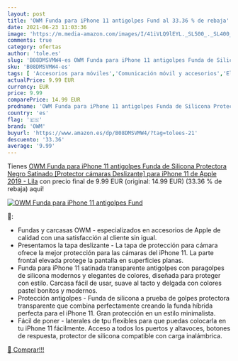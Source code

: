 ```yaml
---
layout: post
title: 'OWM Funda para iPhone 11 antigolpes Fund al 33.36 % de rebaja'
date: 2021-06-23 11:03:36
image: 'https://m.media-amazon.com/images/I/41iVLQ9lEYL._SL500_._SL400_.jpg'
comments: true
category: ofertas
author: 'tole.es'
slug: 'B08DMSVMW4-es OWM Funda para iPhone 11 antigolpes Funda de Silicona...'
sku: 'B08DMSVMW4-es'
tags: [ 'Accesorios para móviles','Comunicación móvil y accesorios','Electrónica','Fundas y carcasas para teléfonos móviles','apple','iphone','owm', ]
actualPrice: 9.99 EUR
currency: EUR
price: 9.99
comparePrice: 14.99 EUR
prodname: 'OWM Funda para iPhone 11 antigolpes Funda de Silicona Protectora Negro Satinado [Protector cámaras Deslizante] para iPhone 11 de Apple  2019  - Lila'
country: 'es'
flag: '🇪🇸'
brand: 'OWM'
buyurl: 'https://www.amazon.es/dp/B08DMSVMW4/?tag=tolees-21'
descuento: '33.36'
average: '9.99'
---
```


Tienes [OWM Funda para iPhone 11 antigolpes Funda de Silicona Protectora Negro Satinado [Protector cámaras Deslizante] para iPhone 11 de Apple  2019  - Lila](https://www.amazon.es/dp/B08DMSVMW4/?tag=tolees-21) con precio final de  9.99 EUR (original: 14.99 EUR) (33.36 %  de rebaja) aqui!

[![OWM Funda para iPhone 11 antigolpes Fund](https://m.media-amazon.com/images/I/41iVLQ9lEYL._SL500_._SL400_.jpg)](https://www.amazon.es/dp/B08DMSVMW4/?tag=tolees-21)

🔎:

- Fundas y carcasas OWM - especializados en accesorios de Apple de calidad con una satisfacción al cliente sin igual.
- Presentamos la tapa deslizante - La tapa de protección para cámara ofrece la mejor protección para las cámaras del iPhone 11. La parte frontal elevada protege la pantalla en superficies planas.
- Funda para iPhone 11 satinada transparente antigolpes con paragolpes de silicona modernos y elegantes de colores, diseñada para proteger con estilo. Carcasa fácil de usar, suave al tacto y delgada con colores pastel bonitos y modernos.
- Protección antigolpes - Funda de silicona a prueba de golpes protectora transparente que combina perfectamente creando la funda híbrida perfecta para el iPhone 11. Gran protección en un estilo minimalista.
- Fácil de poner - laterales de tpu flexibles para que puedas colocarla en tu iPhone 11 fácilmente. Acceso a todos los puertos y altavoces, botones de respuesta, protector de silicona compatible con carga inalámbrica.

[🛒 Comprar!!!](https://www.amazon.es/dp/B08DMSVMW4/?tag=tolees-21)
